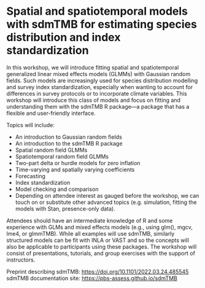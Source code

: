 # Spatial and spatiotemporal models with sdmTMB for estimating species distribution and index standardization

In this workshop, we will introduce fitting spatial and spatiotemporal
generalized linear mixed effects models (GLMMs) with Gaussian random fields.
Such models are increasingly used for species distribution modelling and survey
index standardization, especially when wanting to account for differences in survey protocols
or to incorporate climate variables. This workshop will introduce this
class of models and focus on fitting and understanding them with the sdmTMB R
package—a package that has a flexible and user-friendly interface.

Topics will include:
* An introduction to Gaussian random fields
* An introduction to the sdmTMB R package
* Spatial random field GLMMs
* Spatiotemporal random field GLMMs
* Two-part delta or hurdle models for zero inflation
* Time-varying and spatially varying coefficients
* Forecasting
* Index standardization
* Model checking and comparison
* Depending on attendee interest as gauged before the workshop, we can touch on
  or substitute other advanced topics (e.g. simulation, fitting the models with 
  Stan, presence-only data).

Attendees should have an intermediate knowledge of R and some experience with
GLMs and mixed effects models (e.g., using glm(), mgcv, lme4, or
glmmTMB). While all examples will use sdmTMB, similarly structured models can
be fit with INLA or VAST and so the concepts will also be applicable to
participants using these packages. The workshop will consist of presentations,
tutorials, and group exercises with the support of instructors.

Preprint describing sdmTMB: https://doi.org/10.1101/2022.03.24.485545
sdmTMB documentation site: https://pbs-assess.github.io/sdmTMB
